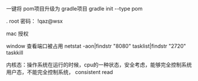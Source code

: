 一键将 pom项目升级为 gradle项目
gradle init --type pom

.
root 密码：
!qaz@wsx

mac  授权

window 查看端口被占用
netstat -aon|findstr "8080"
tasklist|findstr "2720"
taskkill 

内核态：操作系统在运行的时候，cpu的一种状态，安全考虑，能够完全控制系统
用户态，不能完全控制系统，
consistent read